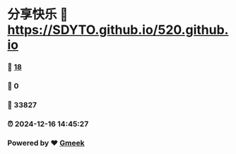 # 分享快乐 :link: https://SDYTO.github.io/520.github.io 
### :page_facing_up: [18](https://SDYTO.github.io/520.github.io/tag.html) 
### :speech_balloon: 0 
### :hibiscus: 33827 
### :alarm_clock: 2024-12-16 14:45:27 
### Powered by :heart: [Gmeek](https://github.com/Meekdai/Gmeek)
